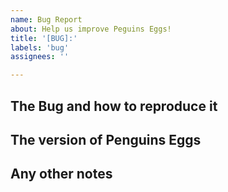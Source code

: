 ```yaml
---
name: Bug Report
about: Help us improve Peguins Eggs!
title: '[BUG]:'
labels: 'bug'
assignees: ''

---
```


## The Bug and how to reproduce it

<!-- Provide details on the bug and the steps that must be taken to reproduce it. -->

## The version of Penguins Eggs

<!-- Provide the version number of penguins-eggs that you are using. Example: 10.0.59-1 -->

## Any other notes

<!-- Provide notes, screenshots, and other details that may not fit the above categories. -->